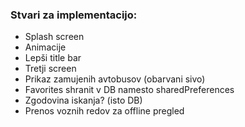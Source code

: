 ### Stvari za implementacijo:
* Splash screen
* Animacije
* Lepši title bar
* Tretji screen
* Prikaz zamujenih avtobusov (obarvani sivo)
* Favorites shranit v DB namesto sharedPreferences
* Zgodovina iskanja? (isto DB)
* Prenos voznih redov za offline pregled
